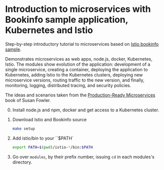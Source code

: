 # Introduction to microservices with Bookinfo sample application, Kubernetes and Istio
Step-by-step introductory tutorial to microservices based on [Istio bookinfo sample](https://istio.io/docs/guides/bookinfo.html).


Demonstrates microservices as web apps, node.js, docker, Kubernetes, Istio. The modules show evolution of the application: development of a single microservice, creating a container, deploying the application to Kubernetes, adding Istio to the Kubernetes clusters, deploying new microservice versions, routing traffic to the new version, and finally, monitoring, logging, distributed tracing, and security policies.

The ideas and scenarios taken from the [Production-Ready Microservices](http://shop.oreilly.com/product/0636920053675.do) book of Susan Fowler.

0. Install node.js and npm, docker and get access to a Kubernetes cluster.

1. Download Istio and Bookinfo source
   ```bash
   make setup
   ```
1. Add istio/bin to your ``$PATH`
   ```bash
   export PATH=$(pwd)/istio-*/bin:$PATH
   ```
2. Go over `modules`, by their prefix number, issuing `cd` in each modules's directory.
